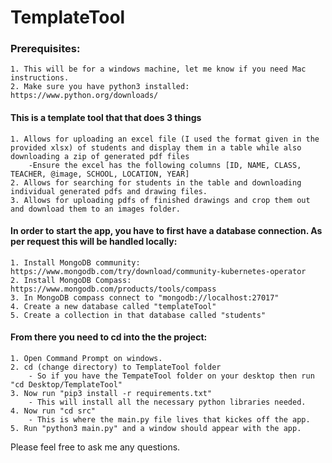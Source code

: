 # TemplateTool

### Prerequisites: 
    1. This will be for a windows machine, let me know if you need Mac instructions.
    2. Make sure you have python3 installed: https://www.python.org/downloads/

#### This is a template tool that that does 3 things
    1. Allows for uploading an excel file (I used the format given in the provided xlsx) of students and display them in a table while also downloading a zip of generated pdf files
        -Ensure the excel has the following columns [ID, NAME, CLASS, TEACHER, @image, SCHOOL, LOCATION, YEAR]
    2. Allows for searching for students in the table and downloading individual generated pdfs and drawing files.
    3. Allows for uploading pdfs of finished drawings and crop them out and download them to an images folder. 


#### In order to start the app, you have to first have a database connection. As per request this will be handled locally:
    1. Install MongoDB community: https://www.mongodb.com/try/download/community-kubernetes-operator
    2. Install MongoDB Compass: https://www.mongodb.com/products/tools/compass
    3. In MongoDB compass connect to "mongodb://localhost:27017"
    4. Create a new database called "templateTool"
    5. Create a collection in that database called "students"

#### From there you need to cd into the the project:
    1. Open Command Prompt on windows.
    2. cd (change directory) to TemplateTool folder
        - So if you have the TempateTool folder on your desktop then run "cd Desktop/TemplateTool"
    3. Now run "pip3 install -r requirements.txt"
        - This will install all the necessary python libraries needed.
    4. Now run "cd src"
        - This is where the main.py file lives that kickes off the app.
    5. Run "python3 main.py" and a window should appear with the app.


Please feel free to ask me any questions.
